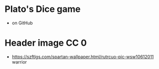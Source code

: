 # Plato's Dice game
- on GitHub

# Header image CC 0
- https://szftlgs.com/spartan-wallpaper.html/rutrcuo-pic-wsw10612011  warrior
